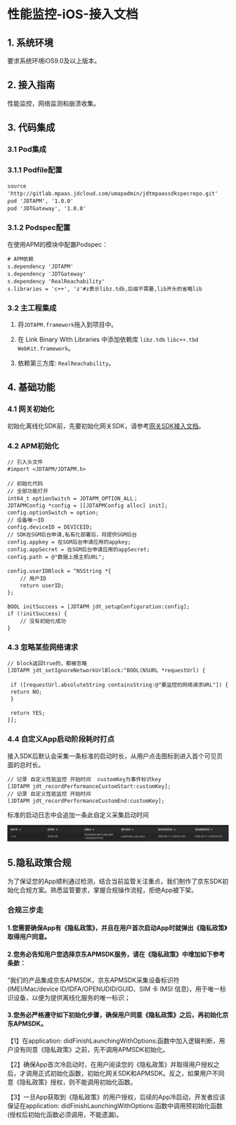 # 性能监控-iOS-接入文档

## 1. 系统环境

要求系统环境iOS9.0及以上版本。

## 2. 接入指南

性能监控，网络监测和崩溃收集。

## 3. 代码集成
### 3.1 Pod集成
### 3.1.1 Podfile配置
`source 'http://gitlab.mpaas.jdcloud.com/umapadmin/jdtmpaassdkspecrepo.git'`  
`pod 'JDTAPM', '1.0.0'`   
`pod 'JDTGateway', '1.0.0'`  

### 3.1.2 Podspec配置
在使用APM的模块中配置Podspec：

`# APM依赖`    
`s.dependency 'JDTAPM'`  
`s.dependency 'JDTGateway'`  
`s.dependency 'RealReachability'`  
`s.libraries = 'c++', 'z'#z表示libz.tdb,后缀不需要,lib开头的省略lib`  

### 3.2 主工程集成

1. 将`JDTAPM.framework`拖入到项目中。

2. 在 Link Binary With Libraries 中添加依赖库 `libz.tdb` `libc++.tbd` `WebKit.framework`。

3. 依赖第三方库: `RealReachability`。


## 4. 基础功能

### 4.1 网关初始化

初始化离线化SDK前，先要初始化网关SDK，请参考[网关SDK接入文档](../../Mobile-Gateway/SDK/ios.md)。

### 4.2 APM初始化

```
// 引入头文件
#import <JDTAPM/JDTAPM.h>

// 初始化代码
// 全部功能打开
int64_t optionSwitch = JDTAPM_OPTION_ALL；
JDTAPMConfig *config = [[JDTAPMConfig alloc] init];
config.optionSwitch = option;
// 设备唯一ID
config.deviceID = DEVICEID;
// SDK在SGM后台申请,私有化部署后，将提供SGM后台
config.appkey = 在SGM后台申请应用的appkey; 
config.appSecret = 在SGM后台申请应用的appSecret;
config.path = @"数据上报主机URL";

config.userIDBlock = ^NSString *{
    // 用户ID
    return userID;
};

BOOL initSuccess = [JDTAPM jdt_setupConfiguration:config];
if (!initSuccess) {
    // 没有初始化成功
}
```

### 4.3 忽略某些网络请求

```
// block返回true的，都被忽略
[JDTAPM jdt_setIgnoreNetworkUrlBlock:^BOOL(NSURL *requestUrl) {

 if ([requestUrl.absoluteString containsString:@"要监控的网络请求URL"]) {
 return NO;
 }
 
 return YES;
}];
```

### 4.4 自定义App启动阶段耗时打点
接入SDK后默认会采集一条标准的启动时长，从用户点击图标到进入首个可见页面的总时长。


```
// 记录 自定义性能监控 开始时间  customKey为事件标识key
[JDTAPM jdt_recordPerformanceCustomStart:customKey];
// 记录 自定义性能监控 开始时间
[JDTAPM jdt_recordPerformanceCustomEnd:customKey];
```

标准的启动日志中会追加一条此自定义采集启动时间

![](../../../../../image/MPaas/APM/iOS/16031850126483.jpg)

## 5.隐私政策合规

为了保证您的App顺利通过检测，结合当前监管关注重点，我们制作了京东SDK初始化合规方案。熟悉监管要求，掌握合规操作流程，拒绝App被下架。

### 合规三步走

#### 1.您需要确保App有《隐私政策》，并且在用户首次启动App时就弹出《隐私政策》取得用户同意。

#### 2.您务必告知用户您选择京东APMSDK服务，请在《隐私政策》中增加如下参考条款：

“我们的产品集成京东APMSDK，京东APMSDK采集设备标识符(IMEI/Mac/device ID/IDFA/OPENUDID/GUID、SIM 卡 IMSI 信息)，用于唯一标识设备，以便为提供离线化服务的唯一标识；

#### 3.您务必严格遵守如下初始化步骤，确保用户同意《隐私政策》之后，再初始化京东APMSDK。

【1】在application: didFinishLaunchingWithOptions:函数中加入逻辑判断，用户没有同意《隐私政策》之前，先不调用APMSDK初始化。

【2】确保App首次冷启动时，在用户阅读您的《隐私政策》并取得用户授权之后，才调用正式初始化函数，初始化网关SDK和APMSDK。反之，如果用户不同意《隐私政策》授权，则不能调用初始化函数。

【3】一旦App获取到《隐私政策》的用户授权，后续的App冷启动，开发者应该保证在application: didFinishLaunchingWithOptions:函数中调用预初始化函数(授权后初始化函数必须调用，不能遗漏)。